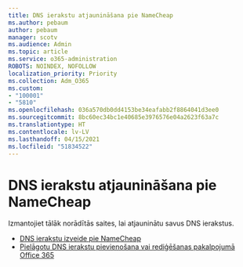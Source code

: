 ```yaml
---
title: DNS ierakstu atjaunināšana pie NameCheap
ms.author: pebaum
author: pebaum
manager: scotv
ms.audience: Admin
ms.topic: article
ms.service: o365-administration
ROBOTS: NOINDEX, NOFOLLOW
localization_priority: Priority
ms.collection: Adm_O365
ms.custom:
- "100001"
- "5810"
ms.openlocfilehash: 036a570db0dd4153be34eafabb2f8864041d3ee0
ms.sourcegitcommit: 8bc60ec34bc1e40685e3976576e04a2623f63a7c
ms.translationtype: HT
ms.contentlocale: lv-LV
ms.lasthandoff: 04/15/2021
ms.locfileid: "51834522"
---
```

# <a name="update-dns-records-at-namecheap"></a>DNS ierakstu atjaunināšana pie NameCheap

Izmantojiet tālāk norādītās saites, lai atjauninātu savus DNS ierakstus.

- [DNS ierakstu izveide pie NameCheap](https://docs.microsoft.com/microsoft-365/admin/dns/create-dns-records-at-namecheap?view=o365-worldwide)
- [Pielāgotu DNS ierakstu pievienošana vai rediģēšanas pakalpojumā Office 365](https://docs.microsoft.com/microsoft-365/admin/setup/add-domain#add-or-edit-custom-dns-records)